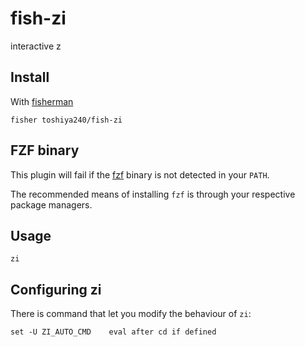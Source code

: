 # fish-zi

interactive z

## Install

With [fisherman]

```
fisher toshiya240/fish-zi
```

## FZF binary

This plugin will fail if the [fzf] binary is not detected in your `PATH`.

The recommended means of installing `fzf` is through your respective package managers.

## Usage

```fish
zi
```

## Configuring zi

There is command that let you modify the behaviour of `zi`:

```fish
set -U ZI_AUTO_CMD    eval after cd if defined
```

[fisherman]: https://github.com/fisherman/fisherman
[fzf]: https://github.com/junegunn/fzf
